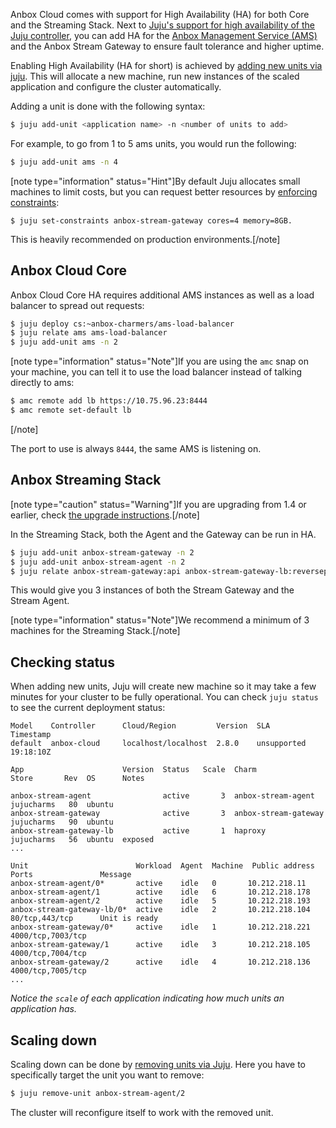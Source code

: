 Anbox Cloud comes with support for High Availability (HA) for both Core and the Streaming Stack.
Next to [Juju's support for high availability of the Juju controller](https://juju.is/docs/controller-high-availability), you can add HA for the [Anbox Management Service (AMS)](https://discourse.ubuntu.com/t/about-ams/24321) and the Anbox Stream Gateway to ensure fault tolerance and higher uptime.

Enabling High Availability (HA for short) is achieved by [adding new units via juju](https://juju.is/docs/scaling-applications).
This will allocate a new machine, run new instances of the scaled application and configure the cluster automatically.

Adding a unit is done with the following syntax:

```bash
$ juju add-unit <application name> -n <number of units to add>
```

For example, to go from 1 to 5 ams units, you would run the following:

```bash
$ juju add-unit ams -n 4
```

[note type="information" status="Hint"]By default Juju allocates small machines to limit costs, but you can request better resources by [enforcing constraints](https://juju.is/docs/olm/constraints):

`$ juju set-constraints anbox-stream-gateway cores=4 memory=8GB.`

This is heavily recommended on production environments.[/note]


## Anbox Cloud Core

Anbox Cloud Core HA requires additional AMS instances as well as a load balancer to spread out requests:

```bash
$ juju deploy cs:~anbox-charmers/ams-load-balancer
$ juju relate ams ams-load-balancer
$ juju add-unit ams -n 2
```

[note type="information" status="Note"]If you are using the `amc` snap on your machine, you can tell it to use the load balancer instead of talking directly to ams:

```bash
$ amc remote add lb https://10.75.96.23:8444
$ amc remote set-default lb
```
[/note]

The port to use is always `8444`, the same AMS is listening on.

## Anbox Streaming Stack

[note type="caution" status="Warning"]If you are upgrading from 1.4 or earlier, check [the upgrade instructions](https://discourse.ubuntu.com/t/upgrading-from-previous-versions/17750).[/note]

In the Streaming Stack, both the Agent and the Gateway can be run in HA.

```bash
$ juju add-unit anbox-stream-gateway -n 2
$ juju add-unit anbox-stream-agent -n 2
$ juju relate anbox-stream-gateway:api anbox-stream-gateway-lb:reverseproxy
```

This would give you 3 instances of both the Stream Gateway and the Stream Agent.

[note type="information" status="Note"]We recommend a minimum of 3 machines for the Streaming Stack.[/note]


## Checking status

When adding new units, Juju will create new machine so it may take a few minutes for
your cluster to be fully operational.
You can check `juju status` to see the current deployment status:

```
Model    Controller      Cloud/Region         Version  SLA          Timestamp
default  anbox-cloud     localhost/localhost  2.8.0    unsupported  19:18:10Z

App                      Version  Status   Scale  Charm                 Store       Rev  OS      Notes

anbox-stream-agent                active       3  anbox-stream-agent    jujucharms   80  ubuntu
anbox-stream-gateway              active       3  anbox-stream-gateway  jujucharms   90  ubuntu
anbox-stream-gateway-lb           active       1  haproxy               jujucharms   56  ubuntu  exposed
...

Unit                        Workload  Agent  Machine  Public address  Ports               Message
anbox-stream-agent/0*       active    idle   0       10.212.218.11
anbox-stream-agent/1        active    idle   6       10.212.218.178
anbox-stream-agent/2        active    idle   5       10.212.218.193
anbox-stream-gateway-lb/0*  active    idle   2       10.212.218.104  80/tcp,443/tcp      Unit is ready
anbox-stream-gateway/0*     active    idle   1       10.212.218.221  4000/tcp,7003/tcp
anbox-stream-gateway/1      active    idle   3       10.212.218.105  4000/tcp,7004/tcp
anbox-stream-gateway/2      active    idle   4       10.212.218.136  4000/tcp,7005/tcp
...
```

*Notice the `scale` of each application indicating how much units an application has.*

## Scaling down

Scaling down can be done by [removing units via Juju](https://juju.is/docs/scaling-applications#heading--scaling-down).
Here you have to specifically target the unit you want to remove:

```bash
$ juju remove-unit anbox-stream-agent/2
```

The cluster will reconfigure itself to work with the removed unit.
